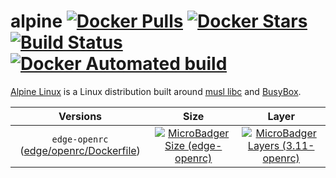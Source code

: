 # alpine [![Docker Pulls](https://img.shields.io/docker/pulls/dockage/alpine.svg)](https://hub.docker.com/r/dockage/alpine/) [![Docker Stars](https://img.shields.io/docker/stars/dockage/alpine.svg?style=flat)](https://hub.docker.com/r/dockage/alpine/) [![Build Status](https://cloud.drone.io/api/badges/dockage/alpine/status.svg)](https://cloud.drone.io/dockage/alpine) [![Docker Automated build](https://img.shields.io/docker/automated/dockage/alpine.svg)](https://hub.docker.com/r/dockage/alpine/)

[Alpine Linux](https://alpinelinux.org) is a Linux distribution built around [musl libc](https://www.musl-libc.org) and [BusyBox](https://www.busybox.net).

|Versions|Size|Layer|
|:-----:|:---:|:---:|
|`edge-openrc` ([edge/openrc/Dockerfile](https://github.com/rezamoegni/apline-linux/blob/main/edge/openrc/Dockerfile))|[![MicroBadger Size (edge-openrc)](https://img.shields.io/microbadger/image-size/dockage/alpine/3.11-openrc.svg)](https://microbadger.com/images/dockage/alpine:3.11-openrc)|[![MicroBadger Layers (3.11-openrc)](https://img.shields.io/microbadger/layers/dockage/alpine/3.11-openrc.svg)](https://microbadger.com/images/dockage/alpine:3.11-openrc)|
